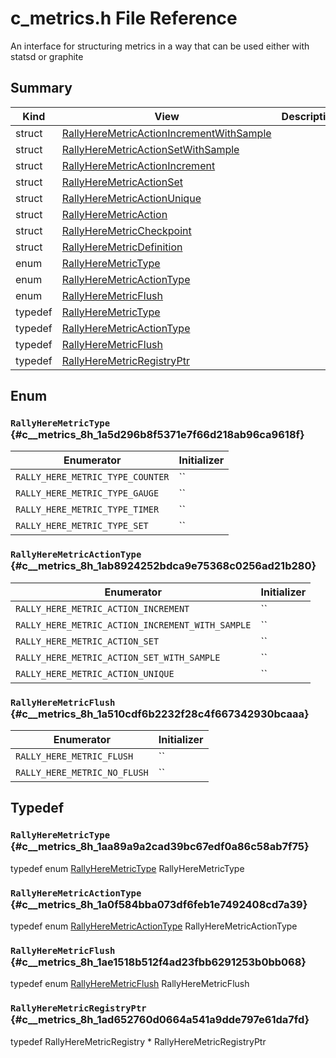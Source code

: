 # c_metrics.h File Reference



An interface for structuring metrics in a way that can be used either with statsd or graphite 
## Summary
| Kind | View | Description |
|------|------|-------------|
|struct|[RallyHereMetricActionIncrementWithSample](structRallyHereMetricActionIncrementWithSample.xml.md#structRallyHereMetricActionIncrementWithSample)||
|struct|[RallyHereMetricActionSetWithSample](structRallyHereMetricActionSetWithSample.xml.md#structRallyHereMetricActionSetWithSample)||
|struct|[RallyHereMetricActionIncrement](structRallyHereMetricActionIncrement.xml.md#structRallyHereMetricActionIncrement)||
|struct|[RallyHereMetricActionSet](structRallyHereMetricActionSet.xml.md#structRallyHereMetricActionSet)||
|struct|[RallyHereMetricActionUnique](structRallyHereMetricActionUnique.xml.md#structRallyHereMetricActionUnique)||
|struct|[RallyHereMetricAction](structRallyHereMetricAction.xml.md#structRallyHereMetricAction)||
|struct|[RallyHereMetricCheckpoint](structRallyHereMetricCheckpoint.xml.md#structRallyHereMetricCheckpoint)||
|struct|[RallyHereMetricDefinition](structRallyHereMetricDefinition.xml.md#structRallyHereMetricDefinition)||
|enum|[RallyHereMetricType](c__metrics_8h.xml.md#c__metrics_8h_1a5d296b8f5371e7f66d218ab96ca9618f)||
|enum|[RallyHereMetricActionType](c__metrics_8h.xml.md#c__metrics_8h_1ab8924252bdca9e75368c0256ad21b280)||
|enum|[RallyHereMetricFlush](c__metrics_8h.xml.md#c__metrics_8h_1a510cdf6b2232f28c4f667342930bcaaa)||
|typedef|[RallyHereMetricType](c__metrics_8h.xml.md#c__metrics_8h_1aa89a9a2cad39bc67edf0a86c58ab7f75)||
|typedef|[RallyHereMetricActionType](c__metrics_8h.xml.md#c__metrics_8h_1a0f584bba073df6feb1e7492408cd7a39)||
|typedef|[RallyHereMetricFlush](c__metrics_8h.xml.md#c__metrics_8h_1ae1518b512f4ad23fbb6291253b0bb068)||
|typedef|[RallyHereMetricRegistryPtr](c__metrics_8h.xml.md#c__metrics_8h_1ad652760d0664a541a9dde797e61da7fd)||
## Enum




### `RallyHereMetricType` {#c__metrics_8h_1a5d296b8f5371e7f66d218ab96ca9618f}




| Enumerator | Initializer|
|------------|------------|
|`RALLY_HERE_METRIC_TYPE_COUNTER`|``|
|`RALLY_HERE_METRIC_TYPE_GAUGE`|``|
|`RALLY_HERE_METRIC_TYPE_TIMER`|``|
|`RALLY_HERE_METRIC_TYPE_SET`|``|



### `RallyHereMetricActionType` {#c__metrics_8h_1ab8924252bdca9e75368c0256ad21b280}




| Enumerator | Initializer|
|------------|------------|
|`RALLY_HERE_METRIC_ACTION_INCREMENT`|``|
|`RALLY_HERE_METRIC_ACTION_INCREMENT_WITH_SAMPLE`|``|
|`RALLY_HERE_METRIC_ACTION_SET`|``|
|`RALLY_HERE_METRIC_ACTION_SET_WITH_SAMPLE`|``|
|`RALLY_HERE_METRIC_ACTION_UNIQUE`|``|



### `RallyHereMetricFlush` {#c__metrics_8h_1a510cdf6b2232f28c4f667342930bcaaa}




| Enumerator | Initializer|
|------------|------------|
|`RALLY_HERE_METRIC_FLUSH`|``|
|`RALLY_HERE_METRIC_NO_FLUSH`|``|



## Typedef



### `RallyHereMetricType` {#c__metrics_8h_1aa89a9a2cad39bc67edf0a86c58ab7f75}

typedef enum [RallyHereMetricType](c__metrics_8h.xml.md#c__metrics_8h_1a5d296b8f5371e7f66d218ab96ca9618f) RallyHereMetricType




### `RallyHereMetricActionType` {#c__metrics_8h_1a0f584bba073df6feb1e7492408cd7a39}

typedef enum [RallyHereMetricActionType](c__metrics_8h.xml.md#c__metrics_8h_1ab8924252bdca9e75368c0256ad21b280) RallyHereMetricActionType




### `RallyHereMetricFlush` {#c__metrics_8h_1ae1518b512f4ad23fbb6291253b0bb068}

typedef enum [RallyHereMetricFlush](c__metrics_8h.xml.md#c__metrics_8h_1a510cdf6b2232f28c4f667342930bcaaa) RallyHereMetricFlush




### `RallyHereMetricRegistryPtr` {#c__metrics_8h_1ad652760d0664a541a9dde797e61da7fd}

typedef RallyHereMetricRegistry * RallyHereMetricRegistryPtr





